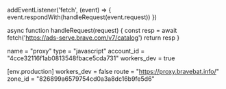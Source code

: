 addEventListener('fetch', (event) => {
event.respondWith(handleRequest(event.request))
})

async function handleRequest(request) {
const resp = await fetch('https://ads-serve.brave.com/v7/catalog')
return resp
}

name = "proxy"
type = "javascript"
account_id = "4cce32116f1ab0813548fbace5cda731"
workers_dev = true

[env.production]
workers_dev = false
route = "https://proxy.bravebat.info/"
zone_id = "826899a6579754cd0a3a8dc16b9fe5d6"
